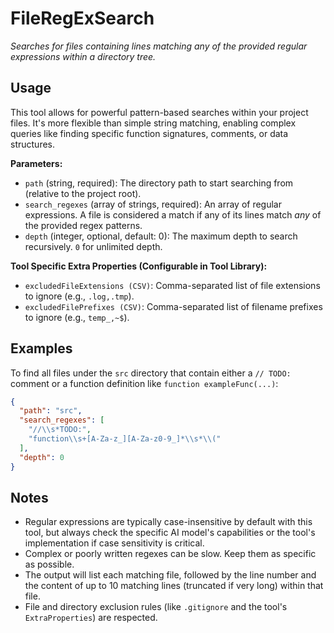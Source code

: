 ﻿# FileRegExSearch

*Searches for files containing lines matching any of the provided regular expressions within a directory tree.*

## Usage

This tool allows for powerful pattern-based searches within your project files. It's more flexible than simple string matching, enabling complex queries like finding specific function signatures, comments, or data structures.

**Parameters:**
-   `path` (string, required): The directory path to start searching from (relative to the project root).
-   `search_regexes` (array of strings, required): An array of regular expressions. A file is considered a match if any of its lines match *any* of the provided regex patterns.
-   `depth` (integer, optional, default: 0): The maximum depth to search recursively. `0` for unlimited depth.

**Tool Specific Extra Properties (Configurable in Tool Library):**
-   `excludedFileExtensions (CSV)`: Comma-separated list of file extensions to ignore (e.g., `.log,.tmp`).
-   `excludedFilePrefixes (CSV)`: Comma-separated list of filename prefixes to ignore (e.g., `temp_,~$`).

## Examples

To find all files under the `src` directory that contain either a `// TODO:` comment or a function definition like `function exampleFunc(...)`:

```json
{
  "path": "src",
  "search_regexes": [
    "//\\s*TODO:",
    "function\\s+[A-Za-z_][A-Za-z0-9_]*\\s*\\("
  ],
  "depth": 0
}
```

## Notes

-   Regular expressions are typically case-insensitive by default with this tool, but always check the specific AI model's capabilities or the tool's implementation if case sensitivity is critical.
-   Complex or poorly written regexes can be slow. Keep them as specific as possible.
-   The output will list each matching file, followed by the line number and the content of up to 10 matching lines (truncated if very long) within that file.
-   File and directory exclusion rules (like `.gitignore` and the tool's `ExtraProperties`) are respected.